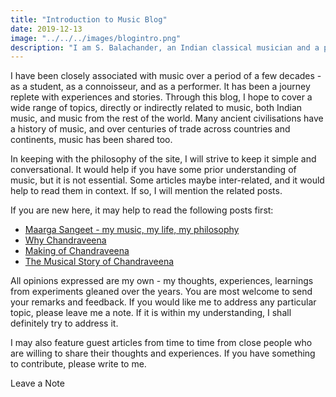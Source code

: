 ```yaml
---
title: "Introduction to Music Blog"
date: 2019-12-13
image: "../../../images/blogintro.png"
description: "I am S. Balachander, an Indian classical musician and a performing artist of Chandraveena. As an Indian Classical musician, with a long association with music, I have had been privileged to have undertaken a journey with many interesting experiences and stories. Welcome to my blog - a collection of my ideas, thoughts and understanding about music, its origins, my teachers, my instruments and many more topics. Read on to find out more!"
---
```


I have been closely associated with music over a period of a few decades - as a student, as a connoisseur, and as a performer. It has been a journey replete with experiences and stories. Through this blog, I hope to cover a wide range of topics, directly or indirectly related to music, both Indian music, and music from the rest of the world. Many ancient civilisations have a history of music, and over centuries of trade across countries and continents, music has been shared too.

In keeping with the philosophy of the site, I will strive to keep it simple and conversational. It would help if you have some prior understanding of music, but it is not essential. Some articles maybe inter-related, and it would help to read them in context. If so, I will mention the related posts.

If you are new here, it may help to read the following posts first:
* [Maarga Sangeet - my music, my life, my philosophy](/blog/philosophy-of-music/)
* [Why Chandraveena](/blog/why-chandraveena/)
* [Making of Chandraveena](/blog/making-of-chandraveena/)
* [The Musical Story of Chandraveena](/blog/the-musical-story-of-chandraveena/)

All opinions expressed are my own - my thoughts, experiences, learnings from experiments gleaned over the years. You are most welcome to send your remarks and feedback. If you would like me to address any particular topic, please leave me a note. If it is within my understanding, I shall definitely try to address it.

I may also feature guest articles from time to time from close people who are willing to share their thoughts and experiences. If you have something to contribute, please write to me.

<notice-box center=" ">

<my-button to="/contact/">Leave a Note</my-button>

</notice-box>

<br>
